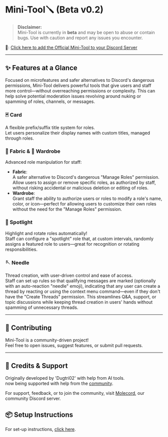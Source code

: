 # Mini-Tool🪛 (Beta v0.2)

> **Disclaimer:**  
> Mini-Tool is currently in **beta** and may be open to abuse or contain bugs. Use with caution and report any issues you encounter.



🚀: [Click here to add the Official Mini-Tool to your Discord Server](https://discord.com/oauth2/authorize?client_id=1133525308075675690&permissions=532844899568&integration_type=0&scope=bot)

---

## ✨ Features at a Glance

Focused on microfeatures and safer alternatives to Discord's dangerous permissions, Mini-Tool delivers powerful tools that give users and staff more control—without overreaching permissions or complexity. This can help solve potential moderation issues revolving around nuking or spamming of roles, channels, or messages.

### 🃏 Card
A flexible prefix/suffix title system for roles.  
Let users personalize their display names with custom titles, managed through roles.

### 🧵 Fabric & 👗 Wardrobe
Advanced role manipulation for staff:

- **Fabric**:  
  A safer alternative to Discord's dangerous "Manage Roles" permission.  
  Allow users to assign or remove specific roles, as authorized by staff, without risking accidental or malicious deletion or editing of roles.
- **Wardrobe**:  
  Grant staff the ability to authorize users or roles to modify a role's name, color, or icon—perfect for allowing users to customize their own roles without the need for the "Manage Roles" permission.

### 🌟 Spotlight
Highlight and rotate roles automatically!  
Staff can configure a "spotlight" role that, at custom intervals, randomly assigns a featured role to users—great for recognition or rotating responsibilities.

### 🪡 Needle
Thread creation, with user-driven control and ease of access.  
Staff can set up rules so that qualifying messages are marked (optionally with an auto-reaction "needle" emoji), indicating that any user can create a thread by reacting or using the context menu command—even if they don't have the "Create Threads" permission. This streamlines Q&A, support, or topic discussions while keeping thread creation in users' hands without spamming of unnecessary threads.

---

## 🤝 Contributing

Mini-Tool is a community-driven project!  
Feel free to open issues, suggest features, or submit pull requests.

---

## 👤 Credits & Support

Originally developed by 'Dugtri02' with help from AI tools.  
now being supported with help from the [community](https://discord.gg/Dt8jxXsXwe).

For support, feedback, or to join the community, visit [Molecord](https://discord.gg/Dt8jxXsXwe), our community Discord server.  

## 📦 Setup Instructions

For set-up instructions, [click here](set-up.md).